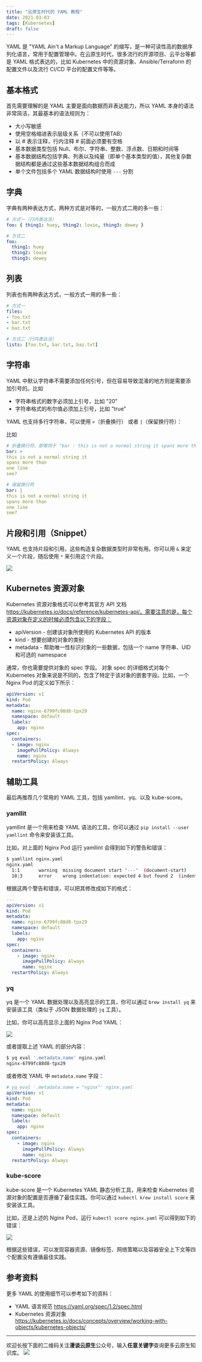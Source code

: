 ```yaml
---
title: "云原生时代的 YAML 教程"
date: 2021-03-03
tags: [Kubernetes]
draft: false
---
```


YAML 是 "YAML Ain't a Markup Language" 的缩写，是一种可读性高的数据序列化语言，常用于配置管理中。在云原生时代，很多流行的开源项目、云平台等都是 YAML 格式表达的，比如 Kubernetes 中的资源对象、Ansible/Terraform 的配置文件以及流行 CI/CD 平台的配置文件等等。

## 基本格式

首先需要理解的是 YAML 主要是面向数据而非表达能力，所以 YAML 本身的语法非常简洁，其最基本的语法规则为：

* 大小写敏感
* 使用空格缩进表示层级关系（不可以使用TAB）
* 以 # 表示注释，行内注释 # 前面必须要有空格
* 基本数据类型包括 Null、布尔、字符串、整数、浮点数、日期和时间等
* 基本数据结构包括字典、列表以及纯量（即单个基本类型的值），其他复杂数据结构都是通过这些基本数据结构组合而成
* 单个文件包括多个 YAML 数据结构时使用 `---` 分割

## 字典

字典有两种表达方式，两种方式是对等的，一般方式二用的多一些：

```yaml
# 方式一（行内表达法）
foo: { thing1: huey, thing2: louie, thing3: dewey }

# 方式二
foo:
  thing1: huey
  thing2: louie
  thing3: dewey
```

## 列表

列表也有两种表达方式，一般方式一用的多一些：

```yaml
# 方式一
files:
- foo.txt
- bar.txt
- baz.txt

# 方式二（行内表达法）
lists: [foo.txt, bar.txt, baz.txt]
```

## 字符串

YAML 中默认字符串不需要添加任何引号，但在容易导致混淆的地方则是需要添加引号的。比如

* 字符串格式的数字必须加上引号，比如 "20"
* 字符串格式的布尔值必须加上引号，比如 "true"

YAML 也支持多行字符串，可以使用 `>`（折叠换行） 或者 `|`（保留换行符）：

比如
```yaml
# 折叠换行符，即等同于 "bar : this is not a normal string it spans more than one line see?"
bar: >
this is not a normal string it
spans more than
one line
see?

# 保留换行符
bar: |
this is not a normal string it
spans more than
one line
see?
```

## 片段和引用（Snippet）

YAML 也支持片段和引用，这些构造复杂数据类型时非常有用。你可以用 `&` 来定义一个片段，随后使用 `*` 来引用这个片段。

![](2021-02-28-11-37-02.png)

## Kubernetes 资源对象

Kubernetes 资源对象格式可以参考其官方 API 文档 https://kubernetes.io/docs/reference/kubernetes-api/。需要注意的是，每个资源对象在定义的时候必须包含以下的字段：

* apiVersion - 创建该对象所使用的 Kubernetes API 的版本
* kind - 想要创建的对象的类别
* metadata - 帮助唯一性标识对象的一些数据，包括一个 name 字符串、UID 和可选的 namespace

通常，你也需要提供对象的 spec 字段。 对象 spec 的详细格式对每个 Kubernetes 对象来说是不同的，包含了特定于该对象的嵌套字段。比如，一个 Nginx Pod 的定义如下所示：

```yaml
apiVersion: v1
kind: Pod
metadata:
  name: nginx-6799fc88d8-tpx29
  namespace: default
  labels:
    app: nginx
spec:
  containers:
  - image: nginx
    imagePullPolicy: Always
    name: nginx
  restartPolicy: Always
```

## 辅助工具

最后再推荐几个常用的 YAML 工具，包括 yamllint、yq、以及 kube-score。

### yamllit

yamllint 是一个用来检查 YAML 语法的工具，你可以通过 `pip install --user yamllint` 命令来安装该工具。

比如，对上面的 Nginx Pod 运行 yamllint 会得到如下的警告和错误：

```sh
$ yamllint nginx.yaml
nginx.yaml
  1:1       warning  missing document start "---"  (document-start)
  10:3      error    wrong indentation: expected 4 but found 2  (indentation)
```

根据这两个警告和错误，可以把其修改成如下的格式：

```yaml
---
apiVersion: v1
kind: Pod
metadata:
  name: nginx-6799fc88d8-tpx29
  namespace: default
  labels:
    app: nginx
spec:
  containers:
    - image: nginx
      imagePullPolicy: Always
      name: nginx
  restartPolicy: Always
```

### yq

yq 是一个 YAML 数据处理以及高亮显示的工具，你可以通过 `brew install yq` 来安装该工具（类似于 JSON 数据处理的 `jq` 工具）。

比如，你可以高亮显示上面的 Nginx Pod YAML：

![](2021-02-28-11-37-19.png)

或者提取上述 YAML 的部分内容：

```sh
$ yq eval '.metadata.name' nginx.yaml
nginx-6799fc88d8-tpx29
```

或者修改 YAML 中 `metadata.name` 字段：

```yaml
# yq eval '.metadata.name = "nginx"' nginx.yaml
apiVersion: v1
kind: Pod
metadata:
  name: nginx
  namespace: default
  labels:
    app: nginx
spec:
  containers:
    - image: nginx
      imagePullPolicy: Always
      name: nginx
  restartPolicy: Always
```

### kube-score

kube-score 是一个 Kubernetes YAML 静态分析工具，用来检查 Kubernetes 资源对象的配置是否遵循了最佳实践。你可以通过 `kubectl krew install score` 来安装该工具。

比如，还是上述的 Nginx Pod，运行 `kubectl score nginx.yaml` 可以得到如下的错误：

![](2021-02-28-11-37-34.png)

根据这些错误，可以发现容器资源、镜像标签、网络策略以及容器安全上下文等四个配置没有遵循最佳实践。

## 参考资料

更多 YAML 的使用细节可以参考如下的资料：

* YAML 语言规范 https://yaml.org/spec/1.2/spec.html
* Kubernetes 资源对象 https://kubernetes.io/docs/concepts/overview/working-with-objects/kubernetes-objects/

---

欢迎长按下面的二维码关注**漫谈云原生**公众号，输入**任意关键字**查询更多云原生知识库。
![](https://feisky.xyz/assets/mp.png)

